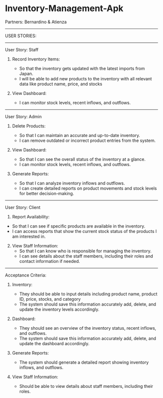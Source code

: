 # Inventory-Management-Apk
Partners:
Bernardino & Atienza
_____________________________________________________________________________________
USER STORIES:

------------------

User Story: Staff
1. Record Inventory Items:
   - So that the inventory gets updated with the latest imports from Japan.
   - I will be able to add new products to the inventory with all relevant data like product name, price, and stocks
   
2. View Dashboard:
   - I can monitor stock levels, recent inflows, and outflows.

------------------

 User Story: Admin
1. Delete Products:
   - So that I can maintain an accurate and up-to-date inventory.
   - I can remove outdated or incorrect product entries from the system.

2. View Dashboard:
   - So that I can see the overall status of the inventory at a glance.
   - I can monitor stock levels, recent inflows, and outflows.

3. Generate Reports:
   - So that I can analyze inventory inflows and outflows.
   - I can create detailed reports on product movements and stock levels for better decision-making.

------------------

User Story: Client
1.  Report Availability:
   - So that I can see if specific products are available in the inventory.
   - I can access reports that show the current stock status of the products I am interested in.

2. View Staff Information:
   - So that I can know who is responsible for managing the inventory.
   - I can see details about the staff members, including their roles and contact information if needed.

_____________________________________________________________________________________
Acceptance Criteria:

1. Inventory:
   - They should be able to input details including product name, product ID, price, stocks, and category
   - The system should save this information accurately add, delete, and update the inventory levels accordingly.

2. Dashboard:
   - They should see an overview of the inventory status, recent inflows, and outflows.
   - The system should save this information accurately add, delete, and update the dashboard accordingly.

3. Generate Reports:
   - The system should generate a detailed report showing inventory inflows, and outflows.

4. View Staff Information:
   - Should be able to view details about staff members, including their roles.
